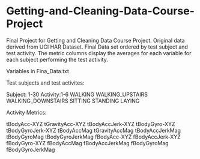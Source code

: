 # Getting-and-Cleaning-Data-Course-Project
Final Project for Getting and Cleaning Data Course Project. Original data derived from UCI HAR Dataset. Final Data set ordered by test subject and test activity. The metric columns display the averages for each variable for each subject performing the test activity.

Variables in Fina_Data.txt

Test subjects and test activites:

Subject: 1-30
Activity:1-6
  WALKING
  WALKING_UPSTAIRS
  WALKING_DOWNSTAIRS
  SITTING
  STANDING
  LAYING

Activity Metrics:

tBodyAcc-XYZ
tGravityAcc-XYZ
tBodyAccJerk-XYZ
tBodyGyro-XYZ
tBodyGyroJerk-XYZ
tBodyAccMag
tGravityAccMag
tBodyAccJerkMag
tBodyGyroMag
tBodyGyroJerkMag
fBodyAcc-XYZ
fBodyAccJerk-XYZ
fBodyGyro-XYZ
fBodyAccMag
fBodyAccJerkMag
fBodyGyroMag
fBodyGyroJerkMag
